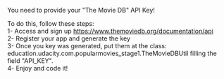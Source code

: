 
You need to provide your "The Movie DB" API Key!</br>

To do this, follow these steps:</br>
1- Access and sign up https://www.themoviedb.org/documentation/api</br>
2- Register your app and generate the key</br>
3- Once you key was generated, put them at the class: education.udacity.com.popularmovies_stage1.TheMovieDBUtil filling the field "API_KEY".</br>
4- Enjoy and code it!
